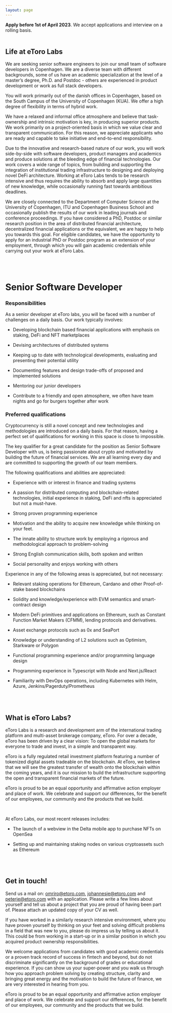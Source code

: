 ```yaml
---
layout: page
---
```

**Apply before 1st of April 2023**. We accept applications and interview on a rolling basis.
<br>
<br>
## Life at eToro Labs
<div class="row">
  <div class="col-sm-6">
    <p>  
      We are seeking senior software engineers to join our small team of software developers in Copenhagen. We are a diverse team with different backgrounds, some of us have an academic specialization at the level of a master’s degree, Ph.D. and Postdoc - others are experienced in product development or work as full stack developers.
    </p>
    <p>
      You will work primarily out of the danish offices in Copenhagen, based on the South Campus of the University of Copenhagen (KUA). We offer a high degree of flexibility in terms of hybrid work.
    </p>
    <p>
      We have a relaxed and informal office atmosphere and believe that task-ownership and intrinsic motivation is key, in producing superior products. We work primarily on a project-oriented basis in which we value clear and transparent communication. For this reason, we appreciate applicants who are ready and capable to take initiative and end-to-end responsibility.
    </p>
  </div>
  <div class="col-sm-6">
    <p>
      Due to the innovative and research-based nature of our work, you will work side-by-side with software developers, product managers and academics and produce solutions at the bleeding edge of financial technologies. Our work covers a wide range of topics, from building and supporting the integration of institutional trading infrastructure to designing and deploying novel DeFi architecture. Working at eToro Labs tends to be research intensive and thus requires the ability to absorb and apply large quantities of new knowledge, while occasionally running fast towards ambitious deadlines.
    </p>
    <p>
      We are closely connected to the Department of Computer Science at the University of Copenhagen, ITU and Copenhagen Business School and occasionally publish the results of our work in leading journals and conference proceedings. If you have considered a PhD, Postdoc or similar research position in the area of distributed financial architecture, decentralized financial applications or the equivalent, we are happy to help you towards this goal. For eligible candidates, we have the opportunity to apply for an industrial PhD or Postdoc program as an extension of your employment, through which you will gain academic credentials while carrying out your work at eToro Labs.
    </p>
  </div>
</div>

<br>
<br>

<h1>Senior Software Developer</h1>
<div class="row">
  <div class="col-sm-6">
    <h3>Responsibilities</h3>
    <p>As a senior developer at eToro labs, you will be faced with a number of challenges on a daily basis. Our work typically involves:</p>
    <ul>
      <li><p>Developing blockchain based financial applications with emphasis on staking, DeFi and NFT marketplaces</p></li>
      <li><p>Devising architectures of distributed systems</p></li>
      <li><p>Keeping up to date with technological developments, evaluating and presenting their potential utility</p></li>
      <li><p>Documenting features and design trade-offs of proposed and implemented solutions</p></li>
      <li><p>Mentoring our junior developers</p></li>
      <li><p>Contribute to a friendly and open atmosphere, we often have team nights and go for burgers together after work</p></li>
    </ul>
  </div>
  <div class="col-sm-6">
    <h3>Preferred qualifications</h3>
    <p>
      Cryptocurrency is still a novel concept and new technologies and methodologies are introduced on a daily basis. For that reason, having a perfect set of qualifications for working in this space is close to impossible.
    <p>
    </p>
      The key qualifier for a great candidate for the position as Senior Software Developer with us, is being passionate about crypto and motivated by building the future of financial services. We are all learning every day and are committed to supporting the growth of our team members.
    </p>
    <p>The following qualifications and abilities are appreciated:</p>
    <ul>
      <li><p>Experience with or interest in finance and trading systems</p></li>
      <li><p>A passion for distributed computing and blockchain-related technologies, initial experience in staking, DeFi and nfts is appreciated but not a must-have.</p></li>
      <li><p>Strong proven programming experience</p></li>
      <li><p>Motivation and the ability to acquire new knowledge while thinking on your feet.</p></li>
      <li><p>The innate ability to structure work by employing a rigorous and methodological approach to problem-solving</p></li>
      <li><p>Strong English communication skills, both spoken and written</p></li>
      <li><p>Social personality and enjoys working with others</p></li>
    </ul>
    <p>Experience in any of the following areas is appreciated, but not necessary:</p>
      <ul>
        <li><p>Relevant staking operations for Ethereum, Cardano and other Proof-of-stake based blockchains</p></li>
        <li><p>Solidity and knowledge/experience with EVM semantics and smart-contract design</p></li>
        <li><p>Modern DeFi primitives and applications on Ethereum, such as Constant Function Market Makers (CFMM), lending protocols and derivatives.</p></li>
        <li><p>Asset exchange protocols such as 0x and SeaPort</p></li>
        <li><p>Knowledge or understanding of L2 solutions such as Optimism, Starkware or Polygon</p></li>
        <li><p>Functional programming experience and/or programming language design</p></li>
        <li><p>Programming experience in Typescript with Node and Next.js/React</p></li>
        <li><p>Familiarity with DevOps operations, including Kubernetes with Helm, Azure, Jenkins/Pagerduty/Prometheus</p></li>
      </ul>
  </div>
</div>

<br>
<br>

## What is eToro Labs?
<div class="row">
  <div class="col-sm-6">
    <p>
      eToro Labs is a research and development arm of the international trading platform and multi-asset brokerage company, eToro. For over a decade, eToro has been driven by a clear vision: To open the global markets for everyone to trade and invest, in a simple and transparent way.
    </p>
  </div>
  <div class="col-sm-6">
    <p>
      eToro is a fully regulated retail investment platform featuring a number of tokenized digital assets tradeable on the blockchain. At eToro, we believe that we will see the greatest transfer of wealth onto the blockchain within the coming years, and it is our mission to build the infrastructure supporting the open and transparent financial markets of the future.
    </p>
    <p>
      eToro is proud to be an equal opportunity and affirmative action employer and place of work. We celebrate and support our differences, for the benefit of our employees, our community and the products that we build.
    </p>
  </div>
</div>

<br>

At eToro Labs, our most recent releases includes:

* <p>The launch of a webview in the Delta mobile app to purchase NFTs on OpenSea</p>
* <p>Setting up and maintaining staking nodes on various cryptoassets such as Ethereum</p>

<br>
<br>

## Get in touch!
Send us a mail on: [omriro@etoro.com](mailto:omri@etoro.com), [johannesje@etoro.com](mailto:johannesje@etoro.com) and [peterje@etoro.com](mailto:peterje@etoro.com) with an application. Please write a few lines about yourself and tell us about a project that you are proud of having been part of. Please attach an updated copy of your CV as well.

If you have worked in a similarly research intensive environment, where you have proven yourself by thinking on your feet and solving difficult problems in a field that was new to you, please do impress us by telling us about it. This could be from working in a start-up or in a similar position in which you acquired product ownership responsibilities.

We welcome applications from candidates with good academic credentials or a proven track record of success in fintech and beyond, but do not discriminate significantly on the background of grades or educational experience. If you can show us your super-power and you walk us through how you approach problem solving by creating structure, clarity and bringing great energy and the motivation to build the future of finance, we are very interested in hearing from you.  

eToro is proud to be an equal opportunity and affirmative action employer and place of work. We celebrate and support our differences, for the benefit of our employees, our community and the products that we build.